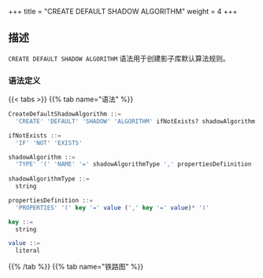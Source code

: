 +++
title = "CREATE DEFAULT SHADOW ALGORITHM"
weight = 4
+++

## 描述

`CREATE DEFAULT SHADOW ALGORITHM` 语法用于创建影子库默认算法规则。

### 语法定义

{{< tabs >}}
{{% tab name="语法" %}}
```sql
CreateDefaultShadowAlgorithm ::=
  'CREATE' 'DEFAULT' 'SHADOW' 'ALGORITHM' ifNotExists? shadowAlgorithm 

ifNotExists ::=
  'IF' 'NOT' 'EXISTS'

shadowAlgorithm ::=
  'TYPE' '(' 'NAME' '=' shadowAlgorithmType ',' propertiesDefiinition ')'
    
shadowAlgorithmType ::=
  string

propertiesDefinition ::=
  'PROPERTIES' '(' key '=' value (',' key '=' value)* ')'

key ::=
  string

value ::=
  literal
```
{{% /tab %}}
{{% tab name="铁路图" %}}
<iframe frameborder="0" name="diagram" id="diagram" width="100%" height="100%"></iframe>
{{% /tab %}}
{{< /tabs >}}

### 补充说明

- `shadowAlgorithmType` 目前支持 `VALUE_MATCH`、`REGEX_MATCH` 和 `SQL_HINT`；
- `ifNotExists` 子句用于避免出现 `Duplicate default shadow algorithm` 错误。

### 示例

- 创建默认影子库压测算法

```sql
CREATE DEFAULT SHADOW ALGORITHM TYPE(NAME="SQL_HINT");
```

- 使用 `ifNotExists` 子句创建默认影子库压测算法

```sql
CREATE DEFAULT SHADOW ALGORITHM IF NOT EXISTS TYPE(NAME="SQL_HINT");
```

### 保留字

`CREATE`、`DEFAULT`、`SHADOW`、`ALGORITHM`、`TYPE`、`NAME`、`PROPERTIES`

### 相关链接

- [保留字](/cn/user-manual/shardingsphere-proxy/distsql/syntax/reserved-word/)
